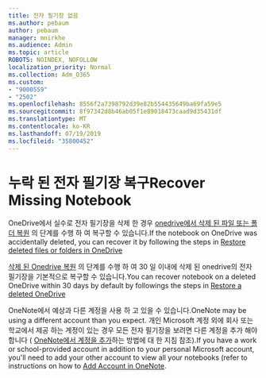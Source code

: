 ```yaml
---
title: 전자 필기장 없음
ms.author: pebaum
author: pebaum
manager: mnirkhe
ms.audience: Admin
ms.topic: article
ROBOTS: NOINDEX, NOFOLLOW
localization_priority: Normal
ms.collection: Adm_O365
ms.custom:
- "9000559"
- "2502"
ms.openlocfilehash: 8556f2a7398792d39e82b554435649ba69fa59e5
ms.sourcegitcommit: 8f97342d8b46ab05f1e89018473caad9d35431df
ms.translationtype: MT
ms.contentlocale: ko-KR
ms.lasthandoff: 07/19/2019
ms.locfileid: "35800452"
---
```

# <a name="recover-missing-notebook"></a><span data-ttu-id="7a3ba-102">누락 된 전자 필기장 복구</span><span class="sxs-lookup"><span data-stu-id="7a3ba-102">Recover Missing Notebook</span></span>

<span data-ttu-id="7a3ba-103">OneDrive에서 실수로 전자 필기장을 삭제 한 경우 [onedrive에서 삭제 된 파일 또는 폴더 복원](https://support.office.com/article/949ada80-0026-4db3-a953-c99083e6a84f) 의 단계를 수행 하 여 복구할 수 있습니다.</span><span class="sxs-lookup"><span data-stu-id="7a3ba-103">If the notebook on OneDrive was accidentally deleted, you can recover it by following the steps in [Restore deleted files or folders in OneDrive](https://support.office.com/article/949ada80-0026-4db3-a953-c99083e6a84f)</span></span>

<span data-ttu-id="7a3ba-104">[삭제 된 Onedrive 복원](https://docs.microsoft.com/onedrive/restore-deleted-onedrive) 의 단계를 수행 하 여 30 일 이내에 삭제 된 onedrive의 전자 필기장을 기본적으로 복구할 수 있습니다.</span><span class="sxs-lookup"><span data-stu-id="7a3ba-104">You can recover notebook on a deleted OneDrive within 30 days by default by followings the steps in [Restore a deleted OneDrive](https://docs.microsoft.com/onedrive/restore-deleted-onedrive)</span></span>

<span data-ttu-id="7a3ba-105">OneNote에서 예상과 다른 계정을 사용 하 고 있을 수 있습니다.</span><span class="sxs-lookup"><span data-stu-id="7a3ba-105">OneNote may be using a different account than you expect.</span></span> <span data-ttu-id="7a3ba-106">개인 Microsoft 계정 외에 회사 또는 학교에서 제공 하는 계정이 있는 경우 모든 전자 필기장을 보려면 다른 계정을 추가 해야 합니다 ( [OneNote에서 계정을 추가](https://support.office.com/article/5afff855-54ee-47e4-a773-db048d4ac299)하는 방법에 대 한 지침 참조).</span><span class="sxs-lookup"><span data-stu-id="7a3ba-106">If you have a work or school-provided account in addition to your personal Microsoft account, you'll need to add your other account to view all your notebooks (refer to instructions on how to [Add Account in OneNote](https://support.office.com/article/5afff855-54ee-47e4-a773-db048d4ac299).</span></span>